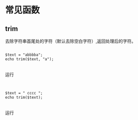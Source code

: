 # 常见函数

## trim

去除字符串首尾处的字符（默认去除空白字符）,返回处理后的字符。

<pre x-data>
<code class="language-PHP" x-ref="code">
$text = "abbbba";
echo trim($text, "a");
</code>
<div class="flex justify-end">
<div class="btn" x-on:click="$store.runner_result=window.runner($refs.code.innerText)">运行</div>
</div></pre>

<pre x-data>
<code class="language-PHP" x-ref="code">
$text = " cccc ";
echo trim($text);
</code>
<div class="flex justify-end">
<div class="btn" x-on:click="$store.runner_result=window.runner($refs.code.innerText)">运行</div>
</div></pre>

<pre x-data x-show="$store.runner_result != ''">
<code x-html="$store.runner_result" class="mt-2"></code>
</pre>

<script>
window.document.addEventListener('alpine:init', () => {
    Alpine.store('runner_result', '')
})

window.Alpine.start()
</script>
